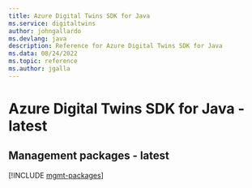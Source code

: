 ```yaml
---
title: Azure Digital Twins SDK for Java
ms.service: digitaltwins
author: johngallardo
ms.devlang: java
description: Reference for Azure Digital Twins SDK for Java
ms.data: 08/24/2022
ms.topic: reference
ms.author: jgalla
---
```

# Azure Digital Twins SDK for Java - latest

## Management packages - latest
[!INCLUDE [mgmt-packages](digital-twins-mgmt-index.md)]